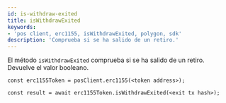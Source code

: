 ```yaml
---
id: is-withdraw-exited
title: isWithdrawExited
keywords:
- 'pos client, erc1155, isWithdrawExited, polygon, sdk'
description: 'Comprueba si se ha salido de un retiro.'
---
```


El método `isWithdrawExited` comprueba si se ha salido de un retiro. Devuelve el valor booleano.

```
const erc1155Token = posClient.erc1155(<token address>);

const result = await erc1155Token.isWithdrawExited(<exit tx hash>);

```
